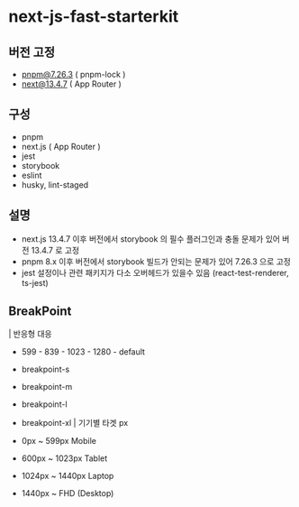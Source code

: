 # next-js-fast-starterkit

## 버전 고정

- pnpm@7.26.3 ( pnpm-lock )
- next@13.4.7 ( App Router )

## 구성

- pnpm
- next.js ( App Router )
- jest
- storybook
- eslint
- husky, lint-staged

## 설명

- next.js 13.4.7 이후 버전에서 storybook 의 필수 플러그인과 충돌 문제가 있어 버전 13.4.7 로 고정
- pnpm 8.x 이후 버전에서 storybook 빌드가 안되는 문제가 있어 7.26.3 으로 고정
- jest 설정이나 관련 패키지가 다소 오버헤드가 있을수 있음 (react-test-renderer, ts-jest)

## BreakPoint

| 반응형 대응

- 599 - 839 - 1023 - 1280 - default
- breakpoint-s
- breakpoint-m
- breakpoint-l
- breakpoint-xl
  | 기기별 타겟 px

- 0px ~ 599px Mobile
- 600px ~ 1023px Tablet
- 1024px ~ 1440px Laptop
- 1440px ~ FHD (Desktop)
